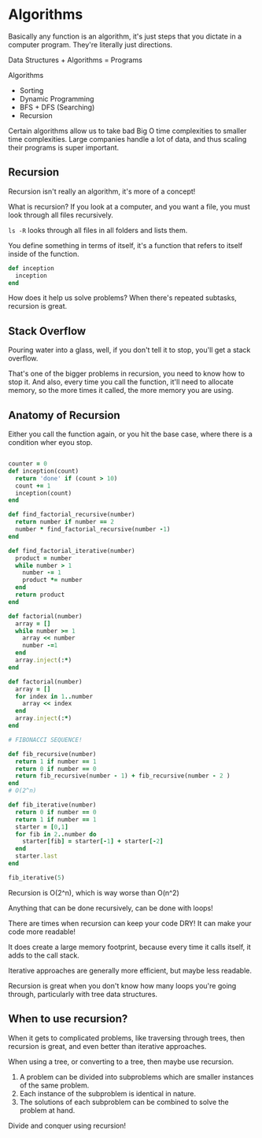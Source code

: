 # Algorithms

Basically any function is an algorithm, it's just steps that you dictate in a computer program. They're literally just directions.

Data Structures + Algorithms = Programs

Algorithms

- Sorting
- Dynamic Programming
- BFS + DFS (Searching)
- Recursion

Certain algorithms allow us to take bad Big O time complexities to smaller time complexities.  Large companies handle a lot of data, and thus scaling their programs is super important.

## Recursion

Recursion isn't really an algorithm, it's more of a concept!

What is recursion? If you look at a computer, and you want a file, you must look through all files recursively.

`ls -R` looks through all files in all folders and lists them.

You define something in terms of itself, it's a function that refers to itself inside of the function.

```ruby
def inception
  inception
end
```

How does it help us solve problems?  When there's repeated subtasks, recursion is great.  

## Stack Overflow

Pouring water into a glass, well, if you don't tell it to stop, you'll get a stack overflow.

That's one of the bigger problems in recursion, you need to know how to stop it.  And also, every time you call the function, it'll need to allocate memory, so the more times it called, the more memory you are using.

## Anatomy of Recursion

Either you call the function again, or you hit the base case, where there is a condition wher eyou stop.

```ruby

counter = 0
def inception(count)
  return 'done' if (count > 10)
  count += 1
  inception(count)
end

```

```ruby
def find_factorial_recursive(number)
  return number if number == 2
  number * find_factorial_recursive(number -1)
end

def find_factorial_iterative(number)
  product = number
  while number > 1
    number -= 1
    product *= number
  end
  return product
end

def factorial(number)
  array = []
  while number >= 1
    array << number
    number -=1
  end
  array.inject(:*)
end

def factorial(number)
  array = []
  for index in 1..number
    array << index
  end
  array.inject(:*)
end
```

```ruby
# FIBONACCI SEQUENCE!

def fib_recursive(number)
  return 1 if number == 1
  return 0 if number == 0
  return fib_recursive(number - 1) + fib_recursive(number - 2 )  
end
# O(2^n)

def fib_iterative(number)
  return 0 if number == 0
  return 1 if number == 1
  starter = [0,1]
  for fib in 2..number do
    starter[fib] = starter[-1] + starter[-2]
  end
  starter.last
end

fib_iterative(5)
```

Recursion is O(2^n), which is way worse than O(n^2)

Anything that can be done recursively, can be done with loops!

There are times when recursion can keep your code DRY! It can make your code more readable!

It does create a large memory footprint, because every time it calls itself, it adds to the call stack.

Iterative approaches are generally more efficient, but maybe less readable.

Recursion is great when you don't know how many loops you're going through, particularly with tree data structures.

## When to use recursion?

When it gets to complicated problems, like traversing through trees, then recursion is great, and even better than iterative approaches.

When using a tree, or converting to a tree, then maybe use recursion.

1. A problem can be divided into subproblems which are smaller instances of the same problem.
2. Each instance of the subproblem is identical in nature.
3. The solutions of each subproblem can be combined to solve the problem at hand.

Divide and conquer using recursion!
